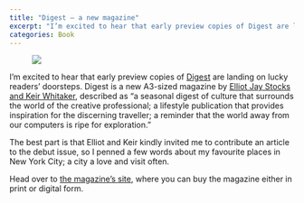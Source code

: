```yaml
---
title: "Digest — a new magazine"
excerpt: "I’m excited to hear that early preview copies of Digest are landing on lucky readers’ doorsteps."
categories: Book
---
```




<figure class="left">
    <img src="http://howells.ws/images/made/images/uploads/digest_460_307_s_c1.jpg">
</figure>

I’m excited to hear that early preview copies of [Digest](http://readdigest.com/) are landing on lucky readers’ doorsteps. Digest is a new A3-sized magazine by <a href="http://viewportindustries.com/about">Elliot Jay Stocks and Keir Whitaker</a>, described as “a seasonal digest of culture that surrounds the world of the creative professional; a lifestyle publication that provides inspiration for the discerning traveller; a reminder that the world away from our computers is ripe for exploration.”

The best part is that Elliot and Keir kindly invited me to contribute an article to the debut issue, so I penned a few words about my favourite places in New York City; a city a love and visit often.

Head over to [the magazine’s site](http://readdigest.com/), where you can buy the magazine either in print or digital form.
